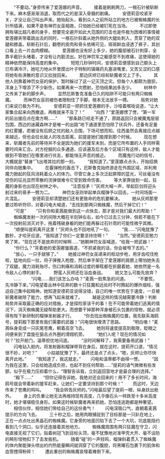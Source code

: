 　　“不要动。”身旁传来了爱莲娜的声音。
　　接着是刷刷两刀，一根石针被斩断下来。麻木感渐渐消退，取而代之的是深入骨髓的剧痛。
　　安德莉亚咬紧牙关，才没让自己叫出声来。她抬起头，看到众人之前所站立的地方已被蜘蛛魔的长针所插满，如果不是有神罚女巫相救，只怕她已经被钉死在当场。
　　不过即使拥有堪比超凡者的身手，想要完全避开如此大范围的打击也是件极为困难的事情被爱莲娜夹带着跳出去的同时，一根石针斜着从她外侧的大腿处刺入，贯穿了她的双腿和膝盖。斩断石针后，翻卷的皮肉和骨头依稀可见，斑斑鲜血浸透了裤子，其创口看上去一片血肉模糊。
　　爱莲娜也没有好上多少，她的腹部被石针刺穿，全靠半截针头堵着，才没有让内脏流出。好在神罚军之躯感受不到疼痛，这使得她的精神依然能保持高度的集中。
　　短短几秒钟时间，安德莉亚便感到自己额头上已布满冷汗，她吃力地从怀里摸出叶子特制的镇痛药丸塞进嘴里，又苦又涩的口感将她有些涣散的意识又拉拢回来。
　　那边灰烬已经和斩魔者交上了手。
　　其他人则靠着神罚女巫的保护，暂时躲过了这一记灭顶之灾。但每个人都颇为狼狈，浑身上下增添了不少新伤，如果再来一次攒射，恐怕结果凶多吉少。
　　树林中又传来了新的脚步声。
　　显然厄斯鲁克准备已久的陷阱不可能只有两只蜘蛛魔。
　　而神罚女巫则被伤者限制住了手脚，根本无法放手一搏。
　　局势对她们来说已极为不利。
　　安德莉亚一把抓住爱莲娜的手，沙哑着喉咙说道，“让大家集合起来向西撤退，再晚就来不及了！”
　　“向西？”爱莲娜愣了愣，“第一军的前出接应点在南方啊……”
　　“那条路已经走不通了，原路返回只会被魔鬼层层包围，西边的迷藏森林才是唯一的出路”地下通道里恐怕除了伏兵外，还备有足量的红雾罐，若被没有后顾之忧的敌人合围，下场可想而知。往西虽然会离接应点越来越远，但也会拉长敌人的攻击距离，前提是她们能撑到那个时候。
　　现在想来，斩魔者先前的等待并不全是因为她们的援军未到，而是它所布置的人手同样需要时间来汇合。对方挖掘的众多通道，应该遍及后方各个区域只有这样，敌人才能做到不管她们在哪里进行伏击，都能悄无声息的接近。
　　而魔鬼行动的信号，大概就是“替身”飞出塔其拉的那一刻。
　　“我知道了。”爱莲娜点点头，开始招换同伴向她集中。
　　在霰弹枪的轰击下，厄斯鲁克始终游走在外围区域，并利用魔力掀起的狂风消耗着众人的体力。尽管它身上多次泛起屏障的蓝光，可丝毫没有受伤的征兆显然零散的流弹很难令它受到致命伤害。
　　等大家靠拢到一起，狂魔的身影也出现在树林之中。
　　“注意投矛！”灰烬大喊一声，举起巨剑将迎头射过来的骨矛一劈为二。
　　神罚女巫则举起单兵榴弹予以回击，一时间场面一片混乱。
　　安德莉亚却清楚她们还有更致命的危机要解决。
　　她从灰烬那里要过聆听符印，对着闪电大喊道，“去找到那两只蜘蛛魔，然后干掉它们！”
　　“可是”
　　“只有你和麦茜能做到这一点快去，那才是对我们最大的帮助！”
　　蜘蛛魔发射一次的间隙大概在半刻钟左右，如今已过去三分钟，倘若不能在下一次投射前消灭对手，拖着残破身躯的她们能再躲过石针雨的可能性微乎其微。
　　“顺便叫提莉离开这里！”灰烬头也不回地吼了一句。
　　“我……”闪电犹豫了数秒，才咬牙应道，“我知道了你们一定要坚持住啊！”
　　“当然。”安德莉亚勉力笑了笑，“现在还不是放弃的时候啊……”她朝神罚女巫喊道，“给我一把武器！”
　　“你行么？”背着她的爱莲娜皱眉道，“不抓紧我的话，你会被甩下去的。”
　　“放心，一只手就够了。”
　　她接过神罚女巫递来的栓动步枪，用牙齿咬住枪栓，猛地向后一拉，将子弹推入枪膛，然后单手架在了爱莲娜的肩膀上哪怕她失去了双腿，魔力消耗殆尽，伤口刺痛和消耗过度的晕眩都在折磨着她，她依然是一名令敌人心悸的射手。
　　野蛮人灰烬还在浴血奋战。
　　她又怎么可能先放弃？
　　……
　　“闪电……我们该怎么办咕？”麦茜一脸焦急的问道。
　　“不要慌，先冷静下来，”闪电望着丛林中狂奔的数十只狂魔和远处时不时腾起的爆炸烟柱，强迫自己集中起精神。她知道安德莉亚说得没错，自己的唯一优势在于速度，一旦被斩魔者破除了能力，想再飞起来就难了。
　　越是这样的情况越需要冷静！判断局势并采取最正确的应对措施，才是探险家该干的事！在不可能带着她们逃离的情况下，消灭蜘蛛魔无疑帮助更大。而想要干掉那种浑身被石头包裹的怪物，就必须得有陛下新研制的榴弹发射器才行。
　　“你去找出蜘蛛魔的位置，我先联系海鸥号，提莉殿下那里有我们需要的武器！”闪电很快理清了思路。
　　“明白嗷！”麦茜纵身变成一只灰尾苍鹰，朝着高空飞去。
　　她则将速度提高到极限，眨眼之间便来到了盘旋在狙击点外圈的滑翔机旁。
　　“她们人呢？现在的情况如何？”拉开舱门，温蒂担忧地问道。
　　“没时间解释了，我需要备用武器！”
　　闪电钻入舱内，将发射器和榴弹带背在身后，就在这时，提莉开口道，“情况很不妙，对吧？”
　　小姑娘犹豫了下，最终还是点了点头，“嗯，灰烬让你尽快离开此地。”
　　“我知道了，我这就走。”
　　闪电和温蒂都不由得一愣。
　　“因为我在这里，只会给她造成负担，也起不到任何帮助……”提莉的语气微微有些发颤，似乎在极力压抑着什么，“理智告诉我，立刻返回营地才是最合理的选择。”
　　“殿下……”
　　“但你记得告诉她，我绝对还会回来的！用不了多长时间，海鸥号就会带着新的援军赶来，让她们一定要坚持到那个时候！”
　　而这时，天边传来了苍鹰的鸣叫。
　　“我会转告灰烬的。”闪电最后望了提莉一眼，纵身跃出舱外。
　　身上的负重让她无法再维持现有高度，几乎像石头一样跌至十多米高度时，她才堪堪稳住身形。如果这时候斩魔者再来抓她，恐怕连逃跑都是种奢望。
　　相信伙伴，相信她们带给自己的这份勇气！
　　闪电深吸口气，直朝着麦茜提示的方向飞去。
　　三十秒之后，她用肉眼捕捉到了目标那是一只趴在地上，正在一点点吐出黑晶石的蜘蛛魔。它身旁的地面凹陷下去了一个大坑，坑底能隐约看到几个洞口，似乎还连接着其他地方。
　　蜘蛛魔周围有两只狂魔在守卫，闪电直接无视了它们，贴着树冠飞到目标头顶，毫不犹豫地对准甲壳大开、毫不设防的畸形怪物扣下了击发扳机。
　　随着“碰”的一声轻鸣，榴弹斜着贯入了蜘蛛魔的体内聚能弹头喷出的灼热能量瞬间就洞穿了它的腹腔，将黑曜石包裹下的肌体和血管搅得粉碎！
　　遭此重创的蜘蛛魔哀嚎着瘫倒下来。